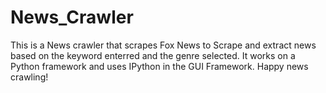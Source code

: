 # News_Crawler

This is a News crawler that scrapes Fox News to Scrape and extract news based on the keyword enterred and the genre selected.
It works on a Python framework and uses IPython in the GUI Framework.
Happy news crawling!
